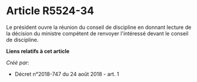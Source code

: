 # Article R5524-34

Le président ouvre la réunion du conseil de discipline en donnant lecture de la décision du ministre compétent de renvoyer
l'intéressé devant le conseil de discipline.

**Liens relatifs à cet article**

_Créé par_:

  - Décret n°2018-747 du 24 août 2018 - art. 1

